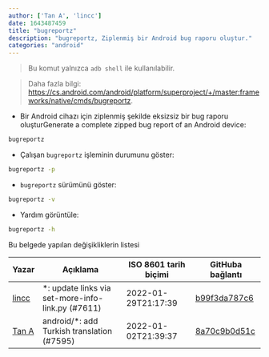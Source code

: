 ```yaml
---
author: ['Tan A', 'lincc']
date: 1643487459
title: "bugreportz"
description: "bugreportz, Ziplenmiş bir Android bug raporu oluştur."
categories: "android"
---
```

> Bu komut yalnızca `adb shell` ile kullanılabilir.

> Daha fazla bilgi: <https://cs.android.com/android/platform/superproject/+/master:frameworks/native/cmds/bugreportz>.

- Bir Android cihazı için ziplenmiş şekilde eksizsiz bir bug raporu oluşturGenerate a complete zipped bug report of an Android device:

```bash
bugreportz
```

- Çalışan `bugreportz` işleminin durumunu göster:

```bash
bugreportz -p
```

- `bugreportz` sürümünü göster:

```bash
bugreportz -v
```

- Yardım görüntüle:

```bash
bugreportz -h
```
Bu belgede yapılan değişikliklerin listesi


Yazar | Açıklama | ISO 8601 tarih biçimi | GitHuba bağlantı
------|-----|-----|-----
[lincc](mailto:46962923+blueskyson@users.noreply.github.com) | *: update links via set-more-info-link.py (#7611) | 2022-01-29T21:17:39 | [b99f3da787c6](https://github.com/tldr-pages/tldr/commit/b99f3da787c6f43a545b9cb5ebd8265b1367fbc4)
[Tan A](mailto:40173707+yutyo@users.noreply.github.com) | android/*: add Turkish translation (#7595) | 2022-01-02T21:39:37 | [8a70c9b0d51c](https://github.com/tldr-pages/tldr/commit/8a70c9b0d51c8b192391848645e95d20e88cb4eb)


